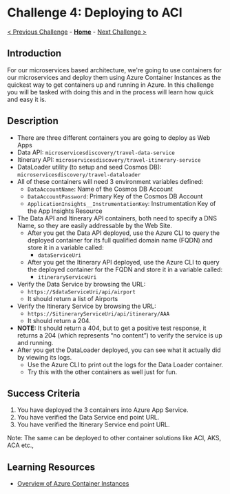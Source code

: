 # Challenge 4: Deploying to ACI

[< Previous Challenge](./Challenge-03.md) - **[Home](../README.md)** - [Next Challenge >](./Challenge-05.md)

## Introduction

For our microservices based architecture, we're going to use containers for our microservices and deploy them using Azure Container Instances as the quickest way to get containers up and running in Azure. In this challenge you will be tasked with doing this and in the process will learn how quick and easy it is.

## Description

- There are three different containers you are going to deploy as Web Apps 
- Data API:  `microservicesdiscovery/travel-data-service`
- Itinerary API:  `microservicesdiscovery/travel-itinerary-service`
- DataLoader utility (to setup and seed Cosmos DB):  `microservicesdiscovery/travel-dataloader`
- All of these containers will need 3 environment variables defined:
  - `DataAccountName`: Name of the Cosmos DB Account
  - `DataAccountPassword`: Primary Key of the Cosmos DB Account
  - `ApplicationInsights__InstrumentationKey`:  Instrumentation Key of the App Insights Resource
- The Data API and Itinerary API containers, both need to specify a DNS Name, so they are easily addressable by the Web Site.
  - After you get the Data API deployed, use the Azure CLI to query the deployed container for its full qualified domain name (FQDN) and store it in a variable called:  
    - `dataServiceUri`
  - After you get the Itinerary API deployed, use the Azure CLI to query the deployed container for the FQDN and store it in a variable called:  
    - `itineraryServiceUri`
- Verify the Data Service by browsing the URL:  
  - `https://$dataServiceUri/api/airport`
  - It should return a list of Airports
- Verify the Itinerary Service by browsing the URL:  
  - `https://$itineraryServiceUri/api/itinerary/AAA`
  - It should return a 204.
- **NOTE:** It should return a 404, but to get a positive test response, it returns a 204 (which represents “no content”) to verify the service is up and running.
- After you get the DataLoader deployed, you can see what it actually did by viewing its logs.
  - Use the Azure CLI to print out the logs for the Data Loader container.
  - Try this with the other containers as well just for fun.

## Success Criteria

1. You have deployed the 3 containers into Azure App Service.
1. You have verified the Data Service end point URL.
1. You have verified the Itinerary Service end point URL.

Note: The same can be deployed to other container solutions like ACI, AKS, ACA etc., 

## Learning Resources

- [Overview of Azure Container Instances](https://docs.microsoft.com/en-us/azure/container-instances/container-instances-overview)
